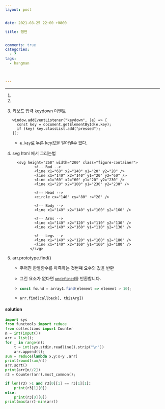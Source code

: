 ```yaml
---
layout: post


date: 2021-08-25 22:00 +0800

title: 행맨


comments: true
categories: 
  - ?
tags: 
  - hangman
  
  

---
```


---



1. 

2. 

3. 키보드 입력 keydown 이벤트

   ```
   window.addEventListener("keydown", (e) => {
     const key = document.getElementById(e.key);
     if (key) key.classList.add("pressed");
   });
   ```

   - `e.key`로 누른 key값을 알아낼수 있다. 

4. svg html 에서 그리는법

   ```
     <svg height="250" width="200" class="figure-container">
             <!-- Rod -->
             <line x1="60" x2="140" y1="20" y2="20" />
             <line x1="140" x2="140" y1="20" y2="60" />
             <line x1="60" x2="60" y1="20" y2="230" />
             <line x1="20" x2="100" y1="230" y2="230" />
   
             <!-- Head -->
             <circle cx="140" cy="80" r="20" />
   
             <!-- Body -->
             <line x1="140" x2="140" y1="100" y2="160" />
   
             <!-- Arms -->
             <line x1="140" x2="120" y1="110" y2="130" />
             <line x1="140" x2="160" y1="110" y2="130" />
   
             <!-- Legs -->
             <line x1="140" x2="120" y1="160" y2="180" />
             <line x1="140" x2="160" y1="160" y2="180" />
           </svg>
   ```

5. arr.prototype.find()

   - 주어진 판별함수를 마족하는 첫번쨰 요수의 값을 반환

   - 그런 요소가 없다면 [`undefined`](https://developer.mozilla.org/ko/docs/Web/JavaScript/Reference/Global_Objects/undefined)를 반환합니다.

   - ```js
     const found = array1.find(element => element > 10);
     ```

   - ```
     arr.find(callback[, thisArg])
     ```

     



#### solution

```python
import sys
from functools import reduce
from collections import Counter
n = int(input())
arr = list();
for _ in range(n):
    t = int(sys.stdin.readline().strip("\n"))
    arr.append(t);
sum = reduce(lambda x,y:x+y ,arr)
print(round(sum/n))
arr.sort()
print(arr[n//2])
r3 = Counter(arr).most_common();

if len(r3) >1 and r3[0][1] == r3[1][1]:
    print(r3[1][0])
else:
    print(r3[0][0])
print(max(arr)-min(arr))
```



 